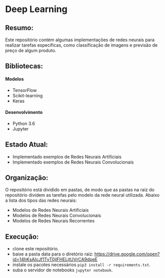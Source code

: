 # Deep Learning

## Resumo:
  Este repositório contém algumas implementações de redes neurais para realizar tarefas específicas, como classificação de imagens e previsão de preço de algum produto.
  
## Bibliotecas:
#### Modelos
  - TensorFlow
  - Scikit-learning
  - Keras
#### Desenvolvimento
  - Python 3.6
  - Jupyter

## Estado Atual:

  - Implementado exemplos de Redes Neurais Artificiais
  - Implementado exemplos de Redes Neurais Convolucionais
 
## Organização:
  O repositório está dividido em pastas, de modo que as pastas na raiz do repositório dividem as tarefas pelo modelo da rede neural utilizada. Abaixo a lista dos tipos das redes neurais:
  
  - Modelos de Redes Neurais Artificiais
  - Modelos de Redes Neurais Convolucionais
  - Modelos de Redes Neurais Recorrentes
  

## Execução:
  - clone este repositório.
  - baixe a pasta data para o diretório raiz: https://drive.google.com/open?id=14hKsAIcJf1TyT0jlFHELjtUVrCA9dpeE
  - instale os pacotes necessários ```pip3 install -r requirements.txt```.
  - suba o servidor de notebooks ```jupyter notebook```.

